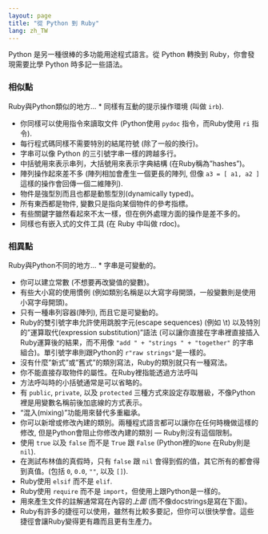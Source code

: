 ```yaml
---
layout: page
title: "從 Python 到 Ruby"
lang: zh_TW
---
```


Python 是另一種很棒的多功能用途程式語言。從 Python 轉換到 Ruby，你會發現需要比學 Python 時多記一些語法。

### 相似點

 Ruby與Python類似的地方... * 同樣有互動的提示操作環境 (叫做 `irb`).
* 你同樣可以使用指令來讀取文件 (Python使用 `pydoc` 指令，而Ruby使用 `ri` 指令).
* 每行程式碼同樣不需要特別的結尾符號 (除了一般的換行)。
* 字串可以像 Python 的三引號字串一樣的跨越多行。
* 中括號用來表示串列，大括號用來表示字典結構 (在Ruby稱為”hashes”)。
* 陣列操作起來差不多 (陣列相加會產生一個更長的陣列, 但像 `a3 = [ a1, a2 ]` 這樣的操作會回傳一個二維陣列).
* 物件是強型別而且也都是動態型別(dynamically typed)。
* 所有東西都是物件, 變數只是指向某個物件的參考指標。
* 有些關鍵字雖然看起來不太一樣，但在例外處理方面的操作是差不多的。
* 同樣也有嵌入式的文件工具 (在 Ruby 中叫做 rdoc)。

### 相異點

 Ruby與Python不同的地方... * 字串是可變動的。
* 你可以建立常數 (不想要再改變值的變數)。
* 有些大小寫的使用慣例 (例如類別名稱是以大寫字母開頭，一般變數則是使用小寫字母開頭)。
* 只有一種串列容器(陣列), 而且它是可變動的。
* Ruby的雙引號字串允許使用跳脫字元(escape sequences) (例如 \\t) 以及特別的”運算取代(expression
  substitution)”語法 (可以讓你直接在字串裡直接插入Ruby運算後的結果，而不用像 `"add " + "strings " +
  "together"` 的字串組合)。單引號字串則跟Python的 `r"raw strings"`是一樣的。
* 沒有什麼”新式”或”舊式”的類別寫法，Ruby的類別就只有一種寫法。
* 你不能直接存取物件的屬性。在Ruby裡指能透過方法呼叫
* 方法呼叫時的小括號通常是可以省略的。
* 有 `public`, `private`, 以及 `protected`
  三種方式來設定存取層級，不像Python裡是用變數名稱前後加底線的方式表示。
* “混入(mixing)”功能用來替代多重繼承。
* 你可以新增或修改內建的類別。兩種程式語言都可以讓你在任何時機做這樣的修改, 但是Python會阻止你修改內建的類別 —
  Ruby則沒有這個限制。
* 使用 `true` 以及 `false` 而不是 `True` 跟 `False` (Python裡的`None` 在Ruby則是
  `nil`).
* 在測試布林值的真假時，只有 `false` 跟 `nil` 會得到假的值，其它所有的都會得到真值。(包括 `0`, `0.0`, `""`,
  以及 `[]`).
* Ruby使用 `elsif` 而不是 `elif`.
* Ruby使用 `require` 而不是 `import`，但使用上跟Python是一樣的。
* 用來產生文件的註解通常寫在內容的*上面* (而不像docstrings是寫在下面)。
* Ruby有許多的捷徑可以使用，雖然有比較多要記，但你可以很快學會。這些捷徑會讓Ruby變得更有趣而且更有生產力。

